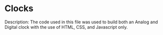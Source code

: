 # Clocks
Description:
The code used in this file was used to build both an Analog and Digital clock with the use of HTML, CSS, and Javascript only.
